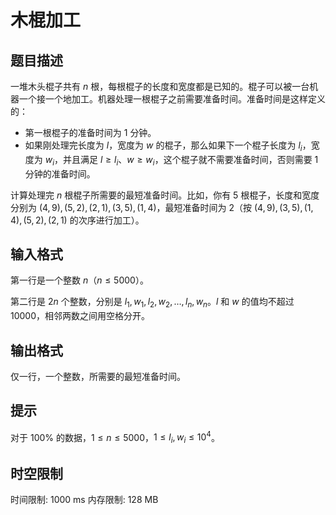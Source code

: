 # 木棍加工

## 题目描述

一堆木头棍子共有 $n$ 根，每根棍子的长度和宽度都是已知的。棍子可以被一台机器一个接一个地加工。机器处理一根棍子之前需要准备时间。准备时间是这样定义的：

- 第一根棍子的准备时间为 $1$ 分钟。
- 如果刚处理完长度为 $l$，宽度为 $w$ 的棍子，那么如果下一个棍子长度为 $l_i$，宽度为 $w_i$，并且满足 $l\ge l_i$、$w\ge w_i$，这个棍子就不需要准备时间，否则需要 $1$ 分钟的准备时间。

计算处理完 $n$ 根棍子所需要的最短准备时间。比如，你有 $5$ 根棍子，长度和宽度分别为 $(4,9),(5,2),(2,1),(3,5),(1,4)$，最短准备时间为 $2$（按 $(4,9),(3,5),(1,4),(5,2),(2,1)$ 的次序进行加工）。

## 输入格式

第一行是一个整数 $n$（$n\le5000$）。

第二行是 $2n$ 个整数，分别是 $l_1,w_1,l_2,w_2,\ldots,l_n,w_n$。$l$ 和 $w$ 的值均不超过 $10000$，相邻两数之间用空格分开。

## 输出格式

仅一行，一个整数，所需要的最短准备时间。


## 提示

对于 $100 \%$ 的数据，$1 \le n \le 5000$，$1 \le l_i, w_i \le {10}^4$。

## 时空限制

时间限制: 1000 ms
内存限制: 128 MB
